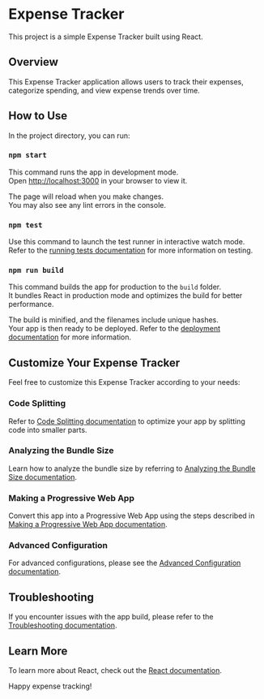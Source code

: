 # Expense Tracker

This project is a simple Expense Tracker built using React.

## Overview

This Expense Tracker application allows users to track their expenses, categorize spending, and view expense trends over time.

## How to Use

In the project directory, you can run:

### `npm start`

This command runs the app in development mode.\
Open [http://localhost:3000](http://localhost:3000) in your browser to view it.

The page will reload when you make changes.\
You may also see any lint errors in the console.

### `npm test`

Use this command to launch the test runner in interactive watch mode.\
Refer to the [running tests documentation](https://facebook.github.io/create-react-app/docs/running-tests) for more information on testing.

### `npm run build`

This command builds the app for production to the `build` folder.\
It bundles React in production mode and optimizes the build for better performance.

The build is minified, and the filenames include unique hashes.\
Your app is then ready to be deployed. Refer to the [deployment documentation](https://facebook.github.io/create-react-app/docs/deployment) for more information.

## Customize Your Expense Tracker

Feel free to customize this Expense Tracker according to your needs:

### Code Splitting

Refer to [Code Splitting documentation](https://facebook.github.io/create-react-app/docs/code-splitting) to optimize your app by splitting code into smaller parts.

### Analyzing the Bundle Size

Learn how to analyze the bundle size by referring to [Analyzing the Bundle Size documentation](https://facebook.github.io/create-react-app/docs/analyzing-the-bundle-size).

### Making a Progressive Web App

Convert this app into a Progressive Web App using the steps described in [Making a Progressive Web App documentation](https://facebook.github.io/create-react-app/docs/making-a-progressive-web-app).

### Advanced Configuration

For advanced configurations, please see the [Advanced Configuration documentation](https://facebook.github.io/create-react-app/docs/advanced-configuration).

## Troubleshooting

If you encounter issues with the app build, please refer to the [Troubleshooting documentation](https://facebook.github.io/create-react-app/docs/troubleshooting#npm-run-build-fails-to-minify).

## Learn More

To learn more about React, check out the [React documentation](https://reactjs.org/).

Happy expense tracking!
